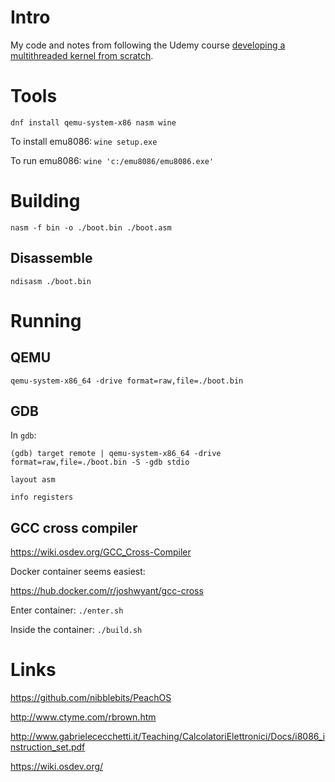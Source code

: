 # Intro

My code and notes from following the Udemy course [developing a multithreaded kernel from scratch](https://www.udemy.com/course/developing-a-multithreaded-kernel-from-scratch/).


# Tools

`dnf install qemu-system-x86 nasm wine`

To install emu8086: `wine setup.exe`

To run emu8086: `wine 'c:/emu8086/emu8086.exe'`

# Building

`nasm -f bin -o ./boot.bin ./boot.asm`

## Disassemble

`ndisasm ./boot.bin`


# Running

## QEMU

`qemu-system-x86_64 -drive format=raw,file=./boot.bin`

## GDB

In `gdb`:

`(gdb) target remote | qemu-system-x86_64 -drive format=raw,file=./boot.bin -S -gdb stdio`

`layout asm`

`info registers`

## GCC cross compiler

https://wiki.osdev.org/GCC_Cross-Compiler

Docker container seems easiest:

https://hub.docker.com/r/joshwyant/gcc-cross

Enter container: `./enter.sh`

Inside the container: `./build.sh`


# Links

https://github.com/nibblebits/PeachOS

http://www.ctyme.com/rbrown.htm

http://www.gabrielececchetti.it/Teaching/CalcolatoriElettronici/Docs/i8086_instruction_set.pdf

https://wiki.osdev.org/
